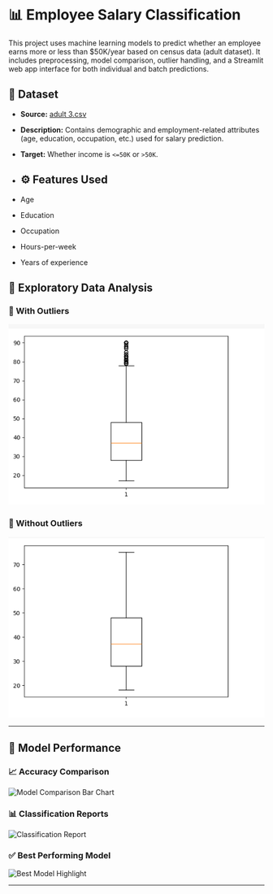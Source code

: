 # 📊 Employee Salary Classification

This project uses machine learning models to predict whether an employee earns more or less than $50K/year based on census data (adult dataset). It includes preprocessing, model comparison, outlier handling, and a Streamlit web app interface for both individual and batch predictions.

## 📁 Dataset

- **Source:** [adult 3.csv](./adult%203.csv)
- **Description:** Contains demographic and employment-related attributes (age, education, occupation, etc.) used for salary prediction.
- **Target:** Whether income is `<=50K` or `>50K`.

- ## ⚙️ Features Used

- Age  
- Education  
- Occupation  
- Hours-per-week  
- Years of experience  


## 🧪 Exploratory Data Analysis

### 📌 With Outliers  
![Outlier Boxplot](https://github.com/Athulyakrishna-k1312/salary-predictor/blob/1440a50c6eba3aa017ac0749ef1fa13508931fd8/images/pic1.png)
### 📌 Without Outliers  
![Cleaned Boxplot](https://github.com/Athulyakrishna-k1312/salary-predictor/blob/b370299f11d01539eeeca34c228338eceaa3de7e/images/pic2.png)

---

## 🤖 Model Performance

### 📈 Accuracy Comparison  
![Model Comparison Bar Chart](images/model_comparison.jpg)

### 📊 Classification Reports  
![Classification Report](images/classification_report.jpg)

### ✅ Best Performing Model  
![Best Model Highlight](images/gradient_boosting_result.jpg)

---
